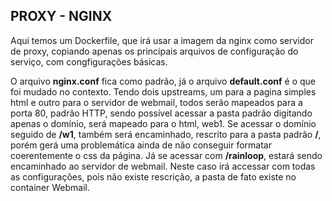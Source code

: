 ## PROXY - NGINX

Aqui temos um Dockerfile, que irá usar a imagem da nginx como servidor de proxy, copiando apenas os principais arquivos de configuração do serviço, com congfigurações básicas. 

O arquivo **nginx.conf** fica como padrão, já o arquivo **default.conf** é o que foi mudado no contexto. Tendo dois upstreams, um para a pagina simples html e outro para o servidor de webmail, todos serão mapeados para a porta 80, padrão HTTP, sendo possível acessar a pasta padrão digitando apenas o domínio, será mapeado para o html, web1. Se acessar o domínio seguido de **/w1**, também será encaminhado, rescrito para a pasta padrão **/**, porém gerá uma problemática ainda de não conseguir formatar coerentemente o css da página. Já se acessar com **/rainloop**, estará sendo encaminhado ao servidor de webmail. Neste caso irá accessar com todas as configurações, pois não existe rescrição, a pasta de fato existe no container Webmail.


